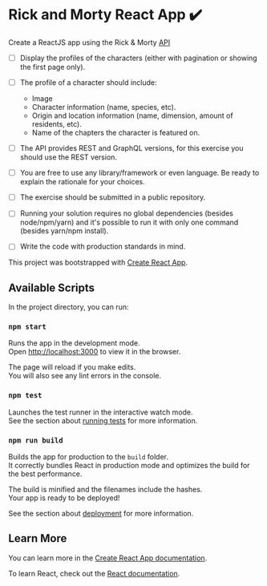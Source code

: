 # Rick and Morty React App :heavy_check_mark:

Create a ReactJS app using the Rick & Morty [API](rickandmortyapi.com)
* [ ] Display the profiles of the characters (either with pagination or showing the first page only).
* [ ] The profile of a character should include:
      <ul>
        <li>Image</li>
        <li>Character information (name, species, etc).</li>
        <li>Origin and location information (name, dimension, amount of residents, etc).</li>
        <li>Name of the chapters the character is featured on.</li>
      </ul>
* [ ] The API provides REST and GraphQL versions, for this exercise you should use the REST version.
* [ ] You are free to use any library/framework or even language. Be ready to explain the rationale for your choices.
* [ ] The exercise should be submitted in a public repository.
* [ ]  Running your solution requires no global dependencies (besides node/npm/yarn) and it's possible to run it with only one command (besides yarn/npm install).
* [ ] Write the code with production standards in mind.


This project was bootstrapped with [Create React App](https://github.com/facebook/create-react-app).

## Available Scripts

In the project directory, you can run:

### `npm start`

Runs the app in the development mode.\
Open [http://localhost:3000](http://localhost:3000) to view it in the browser.

The page will reload if you make edits.\
You will also see any lint errors in the console.

### `npm test`

Launches the test runner in the interactive watch mode.\
See the section about [running tests](https://facebook.github.io/create-react-app/docs/running-tests) for more information.

### `npm run build`

Builds the app for production to the `build` folder.\
It correctly bundles React in production mode and optimizes the build for the best performance.

The build is minified and the filenames include the hashes.\
Your app is ready to be deployed!

See the section about [deployment](https://facebook.github.io/create-react-app/docs/deployment) for more information.

## Learn More

You can learn more in the [Create React App documentation](https://facebook.github.io/create-react-app/docs/getting-started).

To learn React, check out the [React documentation](https://reactjs.org/).
